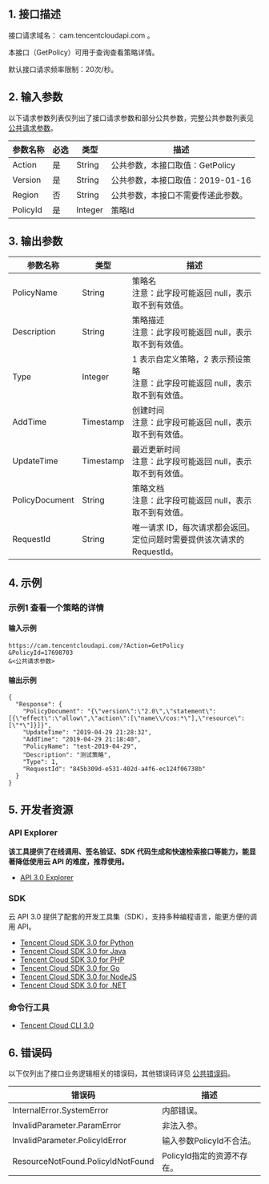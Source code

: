 ## 1. 接口描述

接口请求域名： cam.tencentcloudapi.com 。

本接口（GetPolicy）可用于查询查看策略详情。

默认接口请求频率限制：20次/秒。

## 2. 输入参数

以下请求参数列表仅列出了接口请求参数和部分公共参数，完整公共参数列表见 [公共请求参数](/document/api/598/33158)。

| 参数名称 | 必选 | 类型 | 描述 |
|---------|---------|---------|---------|
| Action | 是 | String | 公共参数，本接口取值：GetPolicy |
| Version | 是 | String | 公共参数，本接口取值：2019-01-16 |
| Region | 否 | String | 公共参数，本接口不需要传递此参数。 |
| PolicyId | 是 | Integer | 策略Id |

## 3. 输出参数

| 参数名称 | 类型 | 描述 |
|---------|---------|---------|
| PolicyName | String | 策略名<br/>注意：此字段可能返回 null，表示取不到有效值。|
| Description | String | 策略描述<br/>注意：此字段可能返回 null，表示取不到有效值。|
| Type | Integer | 1 表示自定义策略，2 表示预设策略<br/>注意：此字段可能返回 null，表示取不到有效值。|
| AddTime | Timestamp | 创建时间<br/>注意：此字段可能返回 null，表示取不到有效值。|
| UpdateTime | Timestamp | 最近更新时间<br/>注意：此字段可能返回 null，表示取不到有效值。|
| PolicyDocument | String | 策略文档<br/>注意：此字段可能返回 null，表示取不到有效值。|
| RequestId | String | 唯一请求 ID，每次请求都会返回。定位问题时需要提供该次请求的 RequestId。|

## 4. 示例

### 示例1 查看一个策略的详情

#### 输入示例

```
https://cam.tencentcloudapi.com/?Action=GetPolicy
&PolicyId=17698703
&<公共请求参数>
```

#### 输出示例

```
{
  "Response": {
    "PolicyDocument": "{\"version\":\"2.0\",\"statement\":[{\"effect\":\"allow\",\"action\":[\"name\\/cos:*\"],\"resource\":[\"*\"]}]}",
    "UpdateTime": "2019-04-29 21:28:32",
    "AddTime": "2019-04-29 21:18:40",
    "PolicyName": "test-2019-04-29",
    "Description": "测试策略",
    "Type": 1,
    "RequestId": "845b309d-e531-402d-a4f6-ec124f06738b"
  }
}
```


## 5. 开发者资源

### API Explorer

**该工具提供了在线调用、签名验证、SDK 代码生成和快速检索接口等能力，能显著降低使用云 API 的难度，推荐使用。**

* [API 3.0 Explorer](https://console.cloud.tencent.com/api/explorer?Product=cam&Version=2019-01-16&Action=GetPolicy)

### SDK

云 API 3.0 提供了配套的开发工具集（SDK），支持多种编程语言，能更方便的调用 API。

* [Tencent Cloud SDK 3.0 for Python](https://github.com/TencentCloud/tencentcloud-sdk-python)
* [Tencent Cloud SDK 3.0 for Java](https://github.com/TencentCloud/tencentcloud-sdk-java)
* [Tencent Cloud SDK 3.0 for PHP](https://github.com/TencentCloud/tencentcloud-sdk-php)
* [Tencent Cloud SDK 3.0 for Go](https://github.com/TencentCloud/tencentcloud-sdk-go)
* [Tencent Cloud SDK 3.0 for NodeJS](https://github.com/TencentCloud/tencentcloud-sdk-nodejs)
* [Tencent Cloud SDK 3.0 for .NET](https://github.com/TencentCloud/tencentcloud-sdk-dotnet)

### 命令行工具

* [Tencent Cloud CLI 3.0](https://cloud.tencent.com/document/product/440/6176)

## 6. 错误码

以下仅列出了接口业务逻辑相关的错误码，其他错误码详见 [公共错误码](/document/api/598/15694#.E5.85.AC.E5.85.B1.E9.94.99.E8.AF.AF.E7.A0.81)。

| 错误码 | 描述 |
|---------|---------|
| InternalError.SystemError | 内部错误。 |
| InvalidParameter.ParamError | 非法入参。 |
| InvalidParameter.PolicyIdError | 输入参数PolicyId不合法。 |
| ResourceNotFound.PolicyIdNotFound | PolicyId指定的资源不存在。 |
